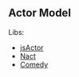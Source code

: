 ## Actor Model

Libs:
- [jsActor](https://js.actor/)
- [Nact](https://nact.xyz/)
- [Comedy](https://github.com/untu/comedy)
